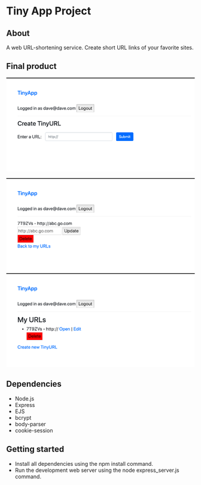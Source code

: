 # Tiny App Project

## About

A web URL-shortening service. Create short URL links of your favorite sites.

## Final product

!["Screenshot: Create URL"](https://github.com/davideastmond/tinyapp/blob/master/docs/tinyapp_create.png)

!["Screenshot: Edit URL"](https://github.com/davideastmond/tinyapp/blob/master/docs/tinyapp_edit.png)
!["Screenshot: URL index/list"](https://github.com/davideastmond/tinyapp/blob/master/docs/tinyapp_url_index.png)

## Dependencies

- Node.js
- Express
- EJS
- bcrypt
- body-parser
- cookie-session

## Getting started

- Install all dependencies using the npm install command.
- Run the development web server using the node express_server.js command.